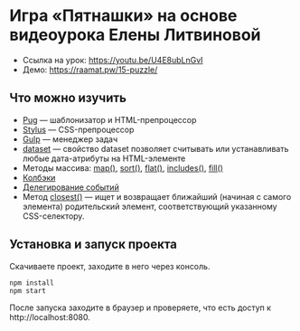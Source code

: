 # Игра «Пятнашки» на основе видеоурока Елены Литвиновой

- Ссылка на урок: https://youtu.be/U4E8ubLnGvI
- Демо: https://raamat.pw/15-puzzle/

## Что можно изучить

- [Pug](https://pugjs.org/) — шаблонизатор и HTML-препроцессор
- [Stylus](https://stylus-lang.com/) — CSS-препроцессор
- [Gulp](https://gulpjs.com/) — менеджер задач
- [dataset](https://doka.guide/js/element-dataset/) — свойство dataset позволяет считывать или устанавливать любые дата-атрибуты на HTML-элементе
- Методы массива: [map()](https://doka.guide/js/array-map/), [sort()](https://doka.guide/js/array-sort/), [flat()](https://doka.guide/js/array-flat/), [includes()](https://doka.guide/js/includes/), [fill()](https://doka.guide/js/array-fill/)
- [Колбэки](https://learn.javascript.ru/callbacks)
- [Делегирование событий](https://learn.javascript.ru/event-delegation)
- Метод [closest()](https://doka.guide/js/element-closest/) — ищет и возвращает ближайший (начиная с самого элемента) родительский элемент, соответствующий указанному CSS-селектору.

## Установка и запуск проекта

Скачиваете проект, заходите в него через консоль.

```
npm install
npm start
```

После запуска заходите в браузер и проверяете, что есть доступ к http://localhost:8080.
